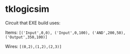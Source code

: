 # tklogicsim

Circuit that EXE build uses:

Items: `[('Input',0,0), ('Input',0,100), ('AND',200,50), ('Output',350,100)]`

Wires: `[(0,2),(1,2),(2,3)]`